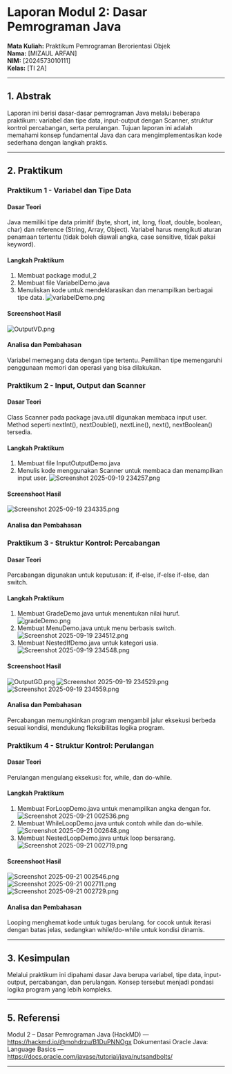 # Laporan Modul 2: Dasar Pemrograman Java
**Mata Kuliah:** Praktikum Pemrograman
Berorientasi Objek   
**Nama:** [MIZAUL ARFAN]  
**NIM:** [2024573010111]  
**Kelas:** [TI 2A]

---

## 1. Abstrak
Laporan ini berisi dasar-dasar pemrograman Java melalui beberapa praktikum: variabel dan tipe data, input-output dengan Scanner, struktur kontrol percabangan, serta perulangan.
Tujuan laporan ini adalah memahami konsep fundamental Java dan cara mengimplementasikan kode sederhana dengan langkah praktis.

---
## 2. Praktikum
### Praktikum 1 - Variabel dan Tipe Data
#### Dasar Teori
Java memiliki tipe data primitif (byte, short, int, long, float, double, boolean, char) dan reference (String, Array, Object).
Variabel harus mengikuti aturan penamaan tertentu (tidak boleh diawali angka, case sensitive, tidak pakai keyword).
#### Langkah Praktikum
1. Membuat package modul_2
2. Membuat file VariabelDemo.java
3. Menuliskan kode untuk mendeklarasikan dan menampilkan berbagai tipe data.
![variabelDemo.png](gambar/variabelDemo.png)
#### Screenshoot Hasil
![OutputVD.png](gambar/OutputVD.png)
#### Analisa dan Pembahasan
Variabel memegang data dengan tipe tertentu. Pemilihan tipe memengaruhi penggunaan memori dan operasi yang bisa dilakukan.

### Praktikum 2 - Input, Output dan Scanner
#### Dasar Teori
Class Scanner pada package java.util digunakan membaca input user.
Method seperti nextInt(), nextDouble(), nextLine(), next(), nextBoolean() tersedia.
#### Langkah Praktikum
1. Membuat file InputOutputDemo.java
2. Menulis kode menggunakan Scanner untuk membaca dan menampilkan input user.
![Screenshot 2025-09-19 234257.png](gambar/Screenshot%202025-09-19%20234257.png)
#### Screenshoot Hasil
![Screenshot 2025-09-19 234335.png](gambar/Screenshot%202025-09-19%20234335.png)
#### Analisa dan Pembahasan

### Praktikum 3 - Struktur Kontrol: Percabangan
#### Dasar Teori
Percabangan digunakan untuk keputusan: if, if-else, if-else if-else, dan switch.
#### Langkah Praktikum
1. Membuat GradeDemo.java untuk menentukan nilai huruf.
![gradeDemo.png](gambar/gradeDemo.png)
2. Membuat MenuDemo.java untuk menu berbasis switch.
![Screenshot 2025-09-19 234512.png](gambar/Screenshot%202025-09-19%20234512.png)
3. Membuat NestedIfDemo.java untuk kategori usia.
![Screenshot 2025-09-19 234548.png](gambar/Screenshot%202025-09-19%20234548.png)
#### Screenshoot Hasil
![OutputGD.png](gambar/OutputGD.png)
![Screenshot 2025-09-19 234529.png](gambar/Screenshot%202025-09-19%20234529.png)
![Screenshot 2025-09-19 234559.png](gambar/Screenshot%202025-09-19%20234559.png)

#### Analisa dan Pembahasan
Percabangan memungkinkan program mengambil jalur eksekusi berbeda sesuai kondisi,
mendukung fleksibilitas logika program.

### Praktikum 4 - Struktur Kontrol: Perulangan
#### Dasar Teori
Perulangan mengulang eksekusi: for, while, dan do-while.
#### Langkah Praktikum
1. Membuat ForLoopDemo.java untuk menampilkan angka dengan for.
![Screenshot 2025-09-21 002536.png](gambar/Screenshot%202025-09-21%20002536.png)
2. Membuat WhileLoopDemo.java untuk contoh while dan do-while.
![Screenshot 2025-09-21 002648.png](gambar/Screenshot%202025-09-21%20002648.png)
3. Membuat NestedLoopDemo.java untuk loop bersarang.
![Screenshot 2025-09-21 002719.png](gambar/Screenshot%202025-09-21%20002719.png)
#### Screenshoot Hasil
![Screenshot 2025-09-21 002546.png](gambar/Screenshot%202025-09-21%20002546.png)
![Screenshot 2025-09-21 002711.png](gambar/Screenshot%202025-09-21%20002711.png)
![Screenshot 2025-09-21 002729.png](gambar/Screenshot%202025-09-21%20002729.png)
#### Analisa dan Pembahasan
Looping menghemat kode untuk tugas berulang. for cocok untuk iterasi dengan batas jelas,
sedangkan while/do-while untuk kondisi dinamis.

---

## 3. Kesimpulan
Melalui praktikum ini dipahami dasar Java berupa variabel, tipe data, input-output, percabangan, dan perulangan.
Konsep tersebut menjadi pondasi logika program yang lebih kompleks.

---

## 5. Referensi
Modul 2 – Dasar Pemrograman Java (HackMD) — https://hackmd.io/@mohdrzu/B1DuPNNOgx
Dokumentasi Oracle Java: Language Basics — https://docs.oracle.com/javase/tutorial/java/nutsandbolts/

---
